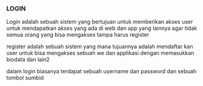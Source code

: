 ### LOGIN

Login adalah sebuah sistem yang bertujuan untuk memberikan akses user untuk mendapatkan akses yang ada di web dan app yang lainnya agar tidak semua orang yang bisa mengakses tampa harus register

register adalah sebuah sistem yang mana tujuannya adalah mendaftar kan user untuk bisa mengakses sebuah we dan applikasi dengan memasukkan biodata dan lain2 

dalam login biasanya terdapat sebuah username dan password dan sebuah tombol sumbid 